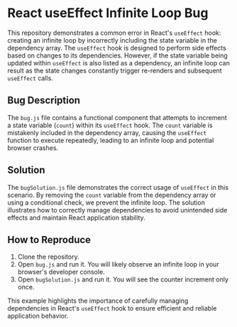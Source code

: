# React useEffect Infinite Loop Bug

This repository demonstrates a common error in React's `useEffect` hook: creating an infinite loop by incorrectly including the state variable in the dependency array.  The `useEffect` hook is designed to perform side effects based on changes to its dependencies. However, if the state variable being updated within `useEffect` is also listed as a dependency, an infinite loop can result as the state changes constantly trigger re-renders and subsequent `useEffect` calls.

## Bug Description

The `bug.js` file contains a functional component that attempts to increment a state variable (`count`) within its `useEffect` hook.  The `count` variable is mistakenly included in the dependency array, causing the `useEffect` function to execute repeatedly, leading to an infinite loop and potential browser crashes.

## Solution

The `bugSolution.js` file demonstrates the correct usage of `useEffect` in this scenario. By removing the `count` variable from the dependency array or using a conditional check, we prevent the infinite loop.  The solution illustrates how to correctly manage dependencies to avoid unintended side effects and maintain React application stability.

## How to Reproduce

1. Clone the repository.
2. Open `bug.js` and run it. You will likely observe an infinite loop in your browser's developer console.
3. Open `bugSolution.js` and run it.  You will see the counter increment only once. 

This example highlights the importance of carefully managing dependencies in React's `useEffect` hook to ensure efficient and reliable application behavior.